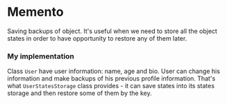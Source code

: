 # Memento

Saving backups of object. It's useful when we need to store all the object states in order to have opportunity to restore any of them later.

### My implementation

Class `User` have user information: name, age and bio. User can change his information and make backups of his previous profile information. That's what `UserStatesStorage` class provides - it can save states into its states storage and then restore some of them by the key.
